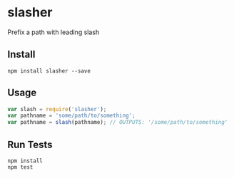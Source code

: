 # slasher

Prefix a path with leading slash

## Install

```
npm install slasher --save
```

## Usage

```js
var slash = require('slasher');
var pathname = 'some/path/to/something';
var pathname = slash(pathname); // OUTPUTS: '/some/path/to/something'
```

## Run Tests

```
npm install
npm test
```